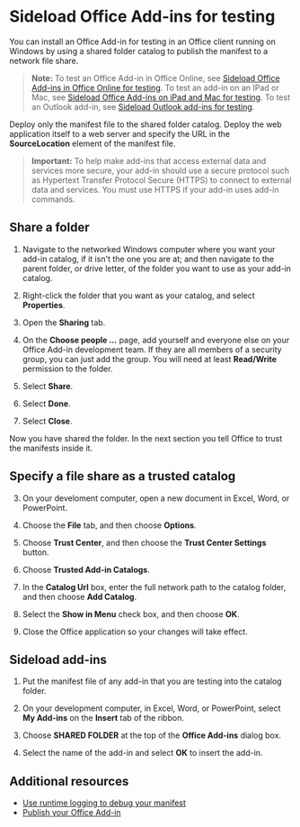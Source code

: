 
# Sideload Office Add-ins for testing

You can install an Office Add-in for testing in an Office client running on Windows by using a shared folder catalog to publish the manifest to a network file share. 

>**Note:** To test an Office Add-in in Office Online, see [Sideload Office Add-ins in Office Online for testing](sideload-office-add-ins-for-testing.md). To test an add-in on an IPad or Mac, see [Sideload Office Add-ins on iPad and Mac for testing](sideload-an-office-add-in-on-ipad-and-mac.md ). To test an Outlook add-in, see [Sideload Outlook add-ins for testing](sideload-outlook-add-ins-for-testing.md ).

Deploy only the manifest file to the shared folder catalog. Deploy the web application itself to a web server and specify the URL in the  **SourceLocation** element of the manifest file.

 >**Important:**  To help make add-ins that access external data and services more secure, your add-in should use a secure protocol such as Hypertext Transfer Protocol Secure (HTTPS) to connect to external data and services. You must use HTTPS if your add-in uses add-in commands.

## Share a folder

1. Navigate to the networked Windows computer where you want your add-in catalog, if it isn't the one you are at; and then navigate to the parent folder, or drive letter, of the folder you want to use as your add-in catalog.

2. Right-click the folder that you want as your catalog, and select **Properties**.

2. Open the **Sharing** tab.

3. On the **Choose people ...** page, add yourself and everyone else on your Office Add-in development team. If they are all members of a security group, you can just add the group. You will need at least **Read/Write** permission to the folder. 

4. Select **Share**.

5. Select **Done**.

6. Select **Close**.

Now you have shared the folder. In the next section you tell Office to trust the manifests inside it.


## Specify a file share as a trusted catalog

      
3. On your develoment computer, open a new document in Excel, Word, or PowerPoint.
    
4. Choose the  **File** tab, and then choose **Options**.
    
5. Choose  **Trust Center**, and then choose the  **Trust Center Settings** button.
    
6. Choose  **Trusted Add-in Catalogs**.
    
7. In the  **Catalog Url** box, enter the full network path to the catalog folder, and then choose **Add Catalog**.
    
8. Select the  **Show in Menu** check box, and then choose **OK**.

9. Close the Office application so your changes will take effect.
    
## Sideload add-ins


1. Put the manifest file of any add-in that you are testing into the catalog folder.

1. On your development computer, in Excel, Word, or PowerPoint, select  **My Add-ins** on the **Insert** tab of the ribbon.

2. Choose **SHARED FOLDER** at the top of the **Office Add-ins** dialog box.

4. Select the name of the add-in and select **OK** to insert the add-in.


## Additional resources

- [Use runtime logging to debug your manifest](../develop/use-runtime-logging-to-debug-manifest.md)
- [Publish your Office Add-in](../publish/publish.md)
    
